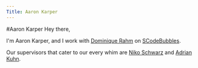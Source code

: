 ```yaml
---
Title: Aaron Karper
---
```

#Aaron Karper
Hey there,

I'm Aaron Karper, and I work with [Dominique Rahm](/wiki/students/DominiqueRahm) on [SCodeBubbles](%base_url%/wiki/projects/archive/bachelorsprojects/SCodeBubbles).

Our supervisors that cater to our every whim are [Niko Schwarz](%base_url%/staff/Schwarz) and [Adrian Kuhn](%base_url%/wiki/alumni/adriankuhn).
